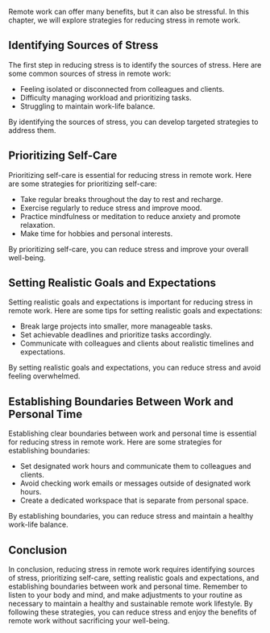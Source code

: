 
Remote work can offer many benefits, but it can also be stressful. In this chapter, we will explore strategies for reducing stress in remote work.

Identifying Sources of Stress
-----------------------------

The first step in reducing stress is to identify the sources of stress. Here are some common sources of stress in remote work:

* Feeling isolated or disconnected from colleagues and clients.
* Difficulty managing workload and prioritizing tasks.
* Struggling to maintain work-life balance.

By identifying the sources of stress, you can develop targeted strategies to address them.

Prioritizing Self-Care
----------------------

Prioritizing self-care is essential for reducing stress in remote work. Here are some strategies for prioritizing self-care:

* Take regular breaks throughout the day to rest and recharge.
* Exercise regularly to reduce stress and improve mood.
* Practice mindfulness or meditation to reduce anxiety and promote relaxation.
* Make time for hobbies and personal interests.

By prioritizing self-care, you can reduce stress and improve your overall well-being.

Setting Realistic Goals and Expectations
----------------------------------------

Setting realistic goals and expectations is important for reducing stress in remote work. Here are some tips for setting realistic goals and expectations:

* Break large projects into smaller, more manageable tasks.
* Set achievable deadlines and prioritize tasks accordingly.
* Communicate with colleagues and clients about realistic timelines and expectations.

By setting realistic goals and expectations, you can reduce stress and avoid feeling overwhelmed.

Establishing Boundaries Between Work and Personal Time
------------------------------------------------------

Establishing clear boundaries between work and personal time is essential for reducing stress in remote work. Here are some strategies for establishing boundaries:

* Set designated work hours and communicate them to colleagues and clients.
* Avoid checking work emails or messages outside of designated work hours.
* Create a dedicated workspace that is separate from personal space.

By establishing boundaries, you can reduce stress and maintain a healthy work-life balance.

Conclusion
----------

In conclusion, reducing stress in remote work requires identifying sources of stress, prioritizing self-care, setting realistic goals and expectations, and establishing boundaries between work and personal time. Remember to listen to your body and mind, and make adjustments to your routine as necessary to maintain a healthy and sustainable remote work lifestyle. By following these strategies, you can reduce stress and enjoy the benefits of remote work without sacrificing your well-being.

